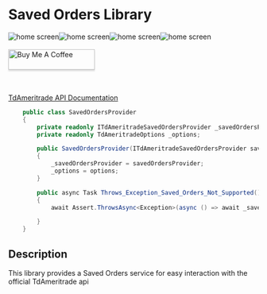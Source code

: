 # Saved Orders Library

<img src="https://img.shields.io/github/issues/ucrengineer/TraderShop.Financials"
    alt = "home screen"
    style = "float: left"/>
<img src="https://img.shields.io/github/forks/ucrengineer/TraderShop.Financials"
    alt = "home screen"
    style = "float: left"/>
<img src="https://img.shields.io/github/stars/ucrengineer/TraderShop.Financials"
    alt = "home screen"
    style = "float: left"/>
<img src="https://img.shields.io/github/license/ucrengineer/TraderShop.Financials.TdAmeritrade"
    alt = "home screen"
    style = "float: left"/>

<br></br>
<a href="https://www.buymeacoffee.com/ucrengineer" target="_blank"><img src="https://www.buymeacoffee.com/assets/img/custom_images/orange_img.png" alt="Buy Me A Coffee" style="height: 41px !important;width: 174px !important;box-shadow: 0px 3px 2px 0px rgba(190, 190, 190, 0.5) !important;-webkit-box-shadow: 0px 3px 2px 0px rgba(190, 190, 190, 0.5) !important;" ></a>

<br></br>
[TdAmeritrade API Documentation](https://developer.tdameritrade.com/account-access/apis "TdAmeritrade's API Documentation")


```csharp
    public class SavedOrdersProvider
    {
        private readonly ITdAmeritradeSavedOrdersProvider _savedOrdersProvider;
        private readonly TdAmeritradeOptions _options;

        public SavedOrdersProvider(ITdAmeritradeSavedOrdersProvider savedOrdersProvider, TdAmeritradeOptions options)
        {
            _savedOrdersProvider = savedOrdersProvider;
            _options = options;
        }

        public async Task Throws_Exception_Saved_Orders_Not_Supported()
        {
            await Assert.ThrowsAsync<Exception>(async () => await _savedOrdersProvider.GetSavedOrdersByAccountId(_options.account_number));

        }
    }
```

## Description
This library provides a Saved Orders service for easy interaction with the official TdAmeritrade api

